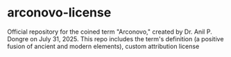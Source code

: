 # arconovo-license
Official repository for the coined term "Arconovo," created by Dr. Anil P. Dongre on July 31, 2025. This repo includes the term's definition (a positive fusion of ancient and modern elements), custom attribution license 
